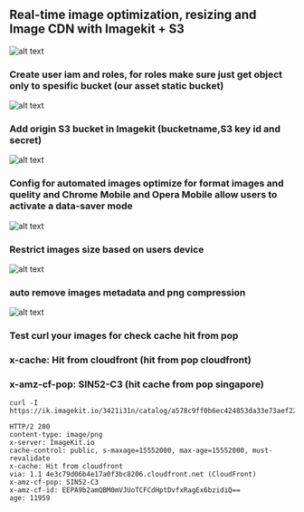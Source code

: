 ## Real-time image optimization, resizing and Image CDN with Imagekit + S3
![alt text](https://i.imgur.com/KOS3WYv.jpg)

### Create user iam and roles, for roles make sure just get object only to spesific bucket (our asset static bucket)
![alt text](https://i.imgur.com/ReqoPVp.png)

### Add origin S3 bucket in Imagekit (bucketname,S3 key id and secret)
![alt text](https://i.imgur.com/KTYGrnt.png)

### Config for automated images optimize for format images and quelity and Chrome Mobile and Opera Mobile allow users to activate a data-saver mode
![alt text](https://i.imgur.com/GKY0a9w.png)

### Restrict images size based on users device
![alt text](https://i.imgur.com/WNL71Xw.png)

### auto remove images metadata and png compression
![alt text](https://i.imgur.com/XODOaQi.png)

### Test curl your images for check cache hit from pop
### x-cache: Hit from cloudfront (hit from pop cloudfront)
### x-amz-cf-pop: SIN52-C3 (hit cache from pop singapore)
```
curl -I https://ik.imagekit.io/3421i31n/catalog/a578c9ff0b6ec424853da33e73aef22d.png
```
```
HTTP/2 200 
content-type: image/png
x-server: ImageKit.io
cache-control: public, s-maxage=15552000, max-age=15552000, must-revalidate
x-cache: Hit from cloudfront
via: 1.1 4e3c79d06b4e17a0f3bc8206.cloudfront.net (CloudFront)
x-amz-cf-pop: SIN52-C3
x-amz-cf-id: EEPA9b2amQBM0mVJUoTCFCdHptDvfxRagEx6bzidiQ==
age: 11959
```
